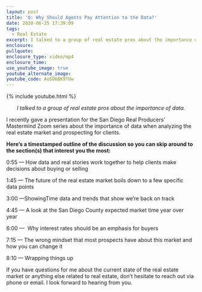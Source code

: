 ```yaml
---
layout: post
title: 'Q: Why Should Agents Pay Attention to the Data?'
date: 2020-06-25 17:39:09
tags:
  - Real Estate
excerpt: I talked to a group of real estate pros about the importance of data.
enclosure:
pullquote:
enclosure_type: video/mp4
enclosure_time:
use_youtube_image: true
youtube_alternate_image:
youtube_code: AoSO6BK9TUw
---
```


{% include youtube.html %}

<p style="text-align: center;"><em>I talked to a group of real estate pros about the importance of data.</em></p>

I recently gave a presentation for the San Diego Real Producers’ Mastermind Zoom series about the importance of data when analyzing the real estate market and prospecting for clients.

**Here’s a timestamped outline of the discussion so you can skip around to the section(s) that interest you the most:**

0:55 — How data and real stories work together to help clients make decisions about buying or selling

1:45 — The future of the real estate market boils down to a few specific data points

3:00 —ShowingTime data and trends that show we’re back on track

4:45 — A look at the San Diego County expected market time year over year

6:00 —&nbsp; Why interest rates should be an emphasis for buyers

7:15 — The wrong mindset that most prospects have about this market and how you can change it

8:10 — Wrapping things up

If you have questions for me about the current state of the real estate market or anything else related to real estate, don’t hesitate to reach out via phone or email. I look forward to hearing from you.